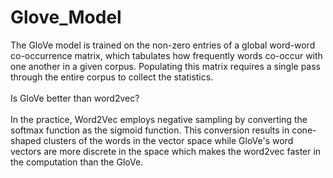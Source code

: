 # Glove_Model
The GloVe model is trained on the non-zero entries of a global word-word co-occurrence matrix, which tabulates how frequently words co-occur with one another in a given corpus.
Populating this matrix requires a single pass through the entire corpus to collect the statistics.
<br><br>
Is GloVe better than word2vec?<br><br>
In the practice, Word2Vec employs negative sampling by converting the softmax function as the sigmoid function. This conversion results in cone-shaped clusters of the words in the vector space while GloVe's word vectors are more discrete in the space which makes the word2vec faster in the computation than the GloVe.
